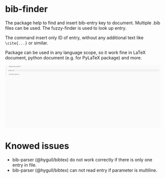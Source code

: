 # bib-finder

The package help to find and insert bib-entry key to document. Multiple .bib files can be used. The fuzzy-finder is used to look up entry.

The command insert only ID of entry, without any additional text like `\cite{...}` or similar.

Package can be used in any language scope, so it work fine in LaTeX document, python document (e.g. for PyLaTeX package) and more.

![demo-1](demo-1.gif)


# Knowed issues

* bib-parser (@hygull/bibtex) do not work correctly if there is only one entry in file.
* bib-parser (@hygull/bibtex) can not read entry if parameter is multiline.
